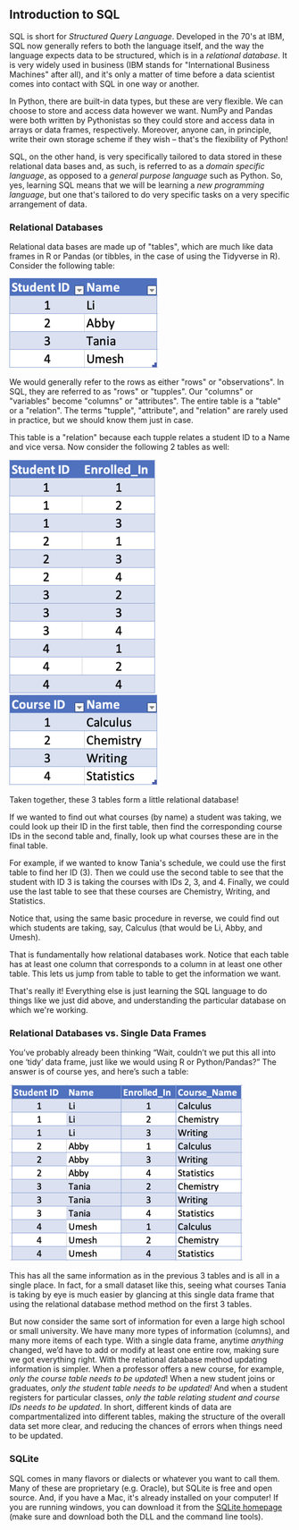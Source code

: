 ## Introduction to SQL

SQL is short for *Structured Query Language*. Developed in the 70's at IBM, SQL now generally refers to both the language itself, and the way the language expects data to be structured, which is in a *relational database*. It is very widely used in business (IBM stands for "International Business Machines" after all), and it's only a matter of time before a data scientist comes into contact with SQL in one way or another.

In Python, there are built-in data types, but these are very flexible. We can choose to store and access data however we want. NumPy and Pandas were both written by Pythonistas so they could store and access data in arrays or data frames, respectively. Moreover, anyone can, in principle, write their own storage scheme if they wish – that's the flexibility of Python!

SQL, on the other hand, is very specifically tailored to data stored in these relational data bases and, as such, is referred to as a *domain specific language*, as opposed to a *general purpose language* such as Python. So, yes, learning SQL means that we will be learning a *new programming language*, but one that's tailored to do very specific tasks on a very specific arrangement of data. 

### Relational Databases

Relational data bases are made up of "tables", which are much like data frames in R or Pandas (or tibbles, in the case of using the Tidyverse in R). Consider the following table:

<img src="images/table.png" alt="simple table of student ID and name" style="zoom:50%;" />

We would generally refer to the rows as either "rows" or "observations". In SQL, they are referred to as "rows" or "tupples". Our "columns" or "variables" become "columns" or "attributes". The entire table is a "table" or a "relation". The terms "tupple", "attribute", and "relation" are rarely used in practice, but we should know them just in case.

This table is a "relation" because each tupple relates a student ID to a Name and vice versa. Now consider the following 2 tables as well:

<img src="images/table2.png" alt="Student Schedules" style="zoom:50%;" />

<img src="images/table3.png" alt="Course IDs" style="zoom:50%;" />

Taken together, these 3 tables form a little relational database!

If we wanted to find out what courses (by name) a student was taking, we could look up their ID in the first table, then find the corresponding course IDs in the second table and, finally, look up what courses these are in the final table.

For example, if we wanted to know Tania's schedule, we could use the first table to find her ID (3). Then we could use the second table to see that the student with ID 3 is taking the courses with IDs 2, 3, and 4. Finally, we could use the last table to see that these courses are Chemistry, Writing, and Statistics.

Notice that, using the same basic procedure in reverse, we could find out which students are taking, say, Calculus (that would be Li, Abby, and Umesh).

That is fundamentally how relational databases work. Notice that each table has at least one column that corresponds to a column in at least one other table. This lets us jump from table to table to get the information we want.

That's really it! Everything else is just learning the SQL language to do things like we just did above, and understanding the particular database on which we're working.

### Relational Databases vs. Single Data Frames

You’ve probably already been thinking “Wait, couldn’t we put this all into one ‘tidy’ data frame, just like we would using R or Python/Pandas?” The answer is of course yes, and here’s such a table:

<img src="images/tableCombined.png" alt="single table" style="zoom:50%;" />

This has all the same information as in the previous 3 tables and is all in a single place. In fact, for a small dataset like this, seeing what courses Tania is taking by eye is much easier by glancing at this single data frame that using the relational database method method on the first 3 tables. 

But now consider the same sort of information for even a large high school or small university. We have many more types of information (columns), and many more items of each type. With a single data frame, anytime *anything* changed, we’d have to add or modify at least one entire row, making sure we got everything right. With the relational database method updating information is simpler. When a professor offers a new course, for example, *only the course table needs to be updated*! When a new student joins or graduates, *only the student table needs to be updated!* And when a student registers for particular classes, *only the table relating student and course IDs needs to be updated*. In short, different kinds of data are compartmentalized into different tables, making the structure of the overall data set more clear, and reducing the chances of errors when things need to be updated. 

### SQLite

SQL comes in many flavors or dialects or whatever you want to call them. Many of these are proprietary (e.g. Oracle), but SQLite is free and open source. And, if you have a Mac, it's already installed on your computer! If you are running windows, you can download it from the [SQLite homepage](https://www.sqlite.org/index.html) (make sure and download both the DLL and the command line tools).









